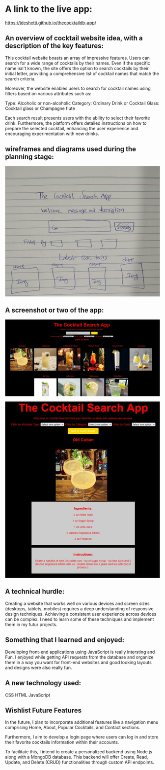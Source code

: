 
# A link to the live app:

https://jdeshetti.github.io/thecocktaildb-app/


    
## An overview of cocktail website idea, with a description of the key features:

This cocktail website boasts an array of impressive features. Users can search for a wide range of cocktails by their names. Even if the specific name isn't known, the site offers the option to search cocktails by their initial letter, providing a comprehensive list of cocktail names that match the search criteria.

Moreover, the website enables users to search for cocktail names using filters based on various attributes such as:

Type: Alcoholic or non-alcoholic
Category: Ordinary Drink or Cocktail
Glass: Cocktail glass or Champagne flute

Each search result presents users with the ability to select their favorite drink. Furthermore, the platform offers detailed instructions on how to prepare the selected cocktail, enhancing the user experience and encouraging experimentation with new drinks.

  
## wireframes and diagrams used during the planning stage:
![Wireframe](/screenshots/Wireframe.jpg)


## A screenshot or two of the app: 
![HomePage](/screenshots/HomePage.jpg)

![ResultsPage](/screenshots/Results-Detailed-Page.jpg)
    

## A technical hurdle:

Creating a website that works well on various devices and screen sizes (desktops, tablets, mobiles) requires a deep understanding of responsive design techniques. Achieving a consistent user experience across devices can be complex. I need to learn some of these techniques and implement them in my futur projects.


    
## Something that I learned and enjoyed:

Developing front-end applications using JavaScript is really intersting and Fun. I enjoyed while getting API requests from the database and organize them in a way you want for front-end websites and good looking layouts and designs were also really fun.


 
## A new technology used:

CSS
HTML
JavaScript



## Wishlist Future Features

In the future, I plan to incorporate additional features like a navigation menu comprising Home, About, Popular Cocktails, and Contact sections.

Furthermore, I aim to develop a login page where users can log in and store their favorite cocktails information within their accounts.

To facilitate this, I intend to create a personalized backend using Node.js along with a MongoDB database. This backend will offer Create, Read, Update, and Delete (CRUD) functionalities through custom API endpoints.



